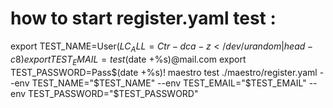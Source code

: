 # how to start register.yaml test :

export TEST_NAME=User$(LC_ALL=C tr -dc a-z </dev/urandom | head -c 8)
export TEST_EMAIL=test$(date +%s)@mail.com
export TEST_PASSWORD=Pass$(date +%s)!
maestro test ./maestro/register.yaml --env TEST_NAME="$TEST_NAME" --env TEST_EMAIL="$TEST_EMAIL" --env TEST_PASSWORD="$TEST_PASSWORD"
